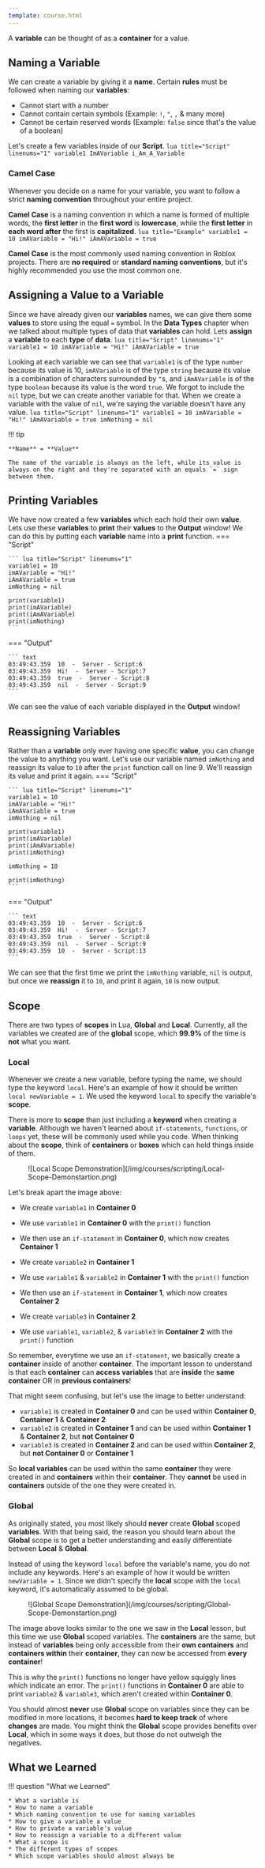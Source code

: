 ```yaml
---
template: course.html
---
```


A **variable** can be thought of as a **container** for a value.

## Naming a Variable

We can create a variable by giving it a **name**. Certain **rules** must be followed when naming our **variables**:

* Cannot start with a number
* Cannot contain certain symbols (Example: `!`, `"`, `,` & many more)
* Cannot be certain reserved words (Example: `false` since that's the value of a boolean)

Let's create a few variables inside of our **Script**.
    ``` lua title="Script" linenums="1"
    variable1
    ImAVariable
    i_Am_A_Variable
    ```

### Camel Case

Whenever you decide on a name for your variable, you want to follow a strict **naming convention** throughout your entire project.

**Camel Case** is a naming convention in which a name is formed of multiple words, the **first letter** in the **first word** is **lowercase**, while the **first letter** in **each word after** the first is **capitalized**.
    ``` lua title="Example"
    variable1 = 10
    imAVariable = "Hi!"
    iAmAVariable = true
    ```

**Camel Case** is the most commonly used naming convention in Roblox projects. There are **no required** or **standard naming conventions**, but it's highly recommended you use the most common one.

## Assigning a Value to a Variable

Since we have already given our **variables** names, we can give them some **values** to store using the equal `=` symbol. In the **Data Types** chapter when we talked about multiple types of data that **variables** can hold. Lets **assign** a **variable** to each **type** of **data**.
    ``` lua title="Script" linenums="1"
    variable1 = 10
    imAVariable = "Hi!"
    iAmAVariable = true
    ```

Looking at each variable we can see that `variable1` is of the type `number` because its value is 10, `imAVariable` is of the type `string` because its value is a combination of characters surrounded by `"`s, and `iAmAVariable` is of the type `boolean` because its value is the word `true`. We forgot to include the `nil` type, but we can create another variable for that. When we create a variable with the value of `nil`, we're saying the variable doesn't have any value.
    ``` lua title="Script" linenums="1"
    variable1 = 10
    imAVariable = "Hi!"
    iAmAVariable = true
    imNothing = nil
    ```

!!! tip

    **Name** = **Value**

    The name of the variable is always on the left, while its value is always on the right and they're separated with an equals `=` sign between them.

## Printing Variables

We have now created a few **variables** which each hold their own **value**. Lets use these **variables** to **print** their **values** to the **Output** window! We can do this by putting each **variable** name into a **print** function.
=== "Script"

    ``` lua title="Script" linenums="1"
    variable1 = 10
    imAVariable = "Hi!"
    iAmAVariable = true
    imNothing = nil

    print(variable1)
    print(imAVariable)
    print(iAmAVariable)
    print(imNothing)
    ```

=== "Output"

    ``` text
    03:49:43.359  10  -  Server - Script:6
    03:49:43.359  Hi!  -  Server - Script:7
    03:49:43.359  true  -  Server - Script:8
    03:49:43.359  nil  -  Server - Script:9
    ```

We can see the value of each variable displayed in the **Output** window!

## Reassigning Variables

Rather than a **variable** only ever having one specific **value**, you can change the value to anything you want. Let's use our variable named `imNothing` and reassign its value to `10` after the `print` function call on line 9. We'll reassign its value and print it again.
=== "Script"

    ``` lua title="Script" linenums="1"
    variable1 = 10
    imAVariable = "Hi!"
    iAmAVariable = true
    imNothing = nil

    print(variable1)
    print(imAVariable)
    print(iAmAVariable)
    print(imNothing)

    imNothing = 10

    print(imNothing)
    ```

=== "Output"

    ``` text
    03:49:43.359  10  -  Server - Script:6
    03:49:43.359  Hi!  -  Server - Script:7
    03:49:43.359  true  -  Server - Script:8
    03:49:43.359  nil  -  Server - Script:9
    03:49:43.359  10  -  Server - Script:13
    ```

We can see that the first time we print the `imNothing` variable, `nil` is output, but once we **reassign** it to `10`, and print it again, `10` is now output.

## Scope

There are two types of **scopes** in Lua, **Global** and **Local**. Currently, all the variables we created are of the **global** scope, which **99.9%** of the time is **not** what you want.

### Local

Whenever we create a new variable, before typing the name, we should type the keyword `local`. Here's an example of how it should be written `local newVariable = 1`. We used the keyword `local` to specify the variable's **scope**.

There is more to **scope** than just including a **keyword** when creating a **variable**. Although we haven't learned about `if-statements`, `functions`, or `loops` yet, these will be commonly used while you code. When thinking about the **scope**, think of **containers** or **boxes** which can hold things inside of them.

<figure markdown>
  ![Local Scope Demonstration](/img/courses/scripting/Local-Scope-Demonstartion.png)
</figure>

Let's break apart the image above:

* We create `variable1` in **Container 0**
* We use `variable1` in **Container 0** with the `print()` function

* We then use an `if-statement` in **Container 0**, which now creates **Container 1**
* We create `variable2` in **Container 1**
* We use `variable1` & `variable2` in **Container 1** with the `print()` function

* We then use an `if-statement` in **Container 1**, which now creates **Container 2**
* We create `variable3` in **Container 2**
* We use `variable1`, `variable2`, & `variable3` in **Container 2** with the `print()` function

So remember, everytime we use an `if-statement`, we basically create a **container** inside of another **container**. The important lesson to understand is that each **container** can **access** **variables** that are **inside** the **same container** OR in **previous containers**!

That might seem confusing, but let's use the image to better understand:

* `variable1` is created in **Container 0** and can be used within **Container 0**, **Container 1** & **Container 2**
* `variable2` is created in **Container 1** and can be used within **Container 1** & **Container 2**, but **not Container 0**
* `variable3` is created in **Container 2** and can be used within **Container 2**, but **not Container 0** or **Container 1**

So **local variables** can be used within the same **container** they were created in and **containers** within their **container**. They **cannot** be used in **containers** outside of the one they were created in.

### Global

As originally stated, you most likely should **never** create **Global** scoped **variables**. With that being said, the reason you should learn about the **Global** scope is to get a better understanding and easily differentiate between **Local** & **Global**.

Instead of using the keyword `local` before the variable's name, you do not include any keywords. Here's an example of how it would be written `newVariable = 1`. Since we didn't specify the **local** scope with the `local` keyword, it's automatically assumed to be global.

<figure markdown>
  ![Global Scope Demonstration](/img/courses/scripting/Global-Scope-Demonstartion.png)
</figure>

The image above looks similar to the one we saw in the **Local** lesson, but this time we use **Global** scoped variables. The **containers** are the same, but instead of **variables** being only accessible from their **own containers** and **containers within** their **container**, they can now be accessed from **every container**!

This is why the `print()` functions no longer have yellow squiggly lines which indicate an error. The `print()` functions in **Container 0** are able to print `variable2` & `variable3`, which aren't created within **Container 0**.

You should almost **never** use **Global** scope on variables since they can be modified in more locations, it becomes **hard to keep track** of where **changes** are made. You might think the **Global** scope provides benefits over **Local**, which in some ways it does, but those do not outweigh the negatives.



## What we Learned

!!! question "What we Learned"

    * What a variable is
    * How to name a variable
    * Which naming convention to use for naming variables
    * How to give a variable a value
    * How to private a variable's value
    * How to reassign a variable to a different value
    * What a scope is
    * The different types of scopes
    * Which scope variables should almost always be